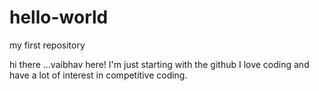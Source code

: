 # hello-world
my first repository


hi there ...vaibhav here!
I'm just starting with the github 
I love coding and have a lot of interest in competitive coding.
